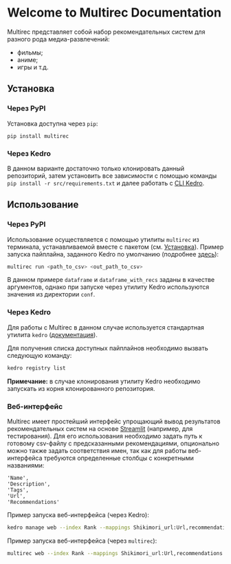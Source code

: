 # Welcome to Multirec Documentation

Multirec представляет собой набор рекомендательных систем для разного рода медиа-развлечений:

- фильмы;
- аниме;
- игры и т.д. 

## Установка

### Через PyPI
Установка доступна через `pip`:
```
pip install multirec
```

### Через Kedro

В данном варианте достаточно только клонировать данный репозиторий, затем установить все зависимости с помощью команды `pip install -r src/requirements.txt` и далее работать с [CLI Kedro](https://docs.kedro.org/en/stable/development/commands_reference.html).

## Использование

### Через PyPI
Использование осуществляется с помощью утилиты `multirec` из терминала, устанавливаемой вместе с пакетом (см. [Установка](#через-pypi)). Пример запуска пайплайна, заданного Kedro по умолчанию (подробнее [здесь](pipelines.md)):
```bash
multirec run <path_to_csv> <out_path_to_csv>
```

В данном примере `dataframe` и `dataframe_with_recs` заданы в качестве аргументов, однако при запуске через утилиту Kedro используются значения из директории `conf`.

### Через Kedro

Для работы с Multirec в данном случае используется стандартная утилита `kedro` ([документация](https://kedro.readthedocs.io/en/stable/development/commands_reference.html)).

Для получения списка доступных пайплайнов необходимо вызвать следующую команду:
```bash
kedro registry list
```

**Примечание:** в случае клонирования утилиту Kedro необходимо запускать из корня клонированного репозитория.

### Веб-интерфейс

Multirec имеет простейший интерфейс упрощающий вывод результатов рекомендательных систем на основе [Streamlit](https://streamlit.io/) (например, для тестирования). Для его использования необходимо задать путь к готовому csv-файлу с предсказанными рекомендациями, опционально можно также задать соответствия имен, так как для работы веб-интерфейса требуются определенные столбцы с конкретными названиями:
```
'Name',
'Description',
'Tags',
'Url',
'Recommendations'
```

Пример запуска веб-интерфейса (через Kedro):
```bash
kedro manage web --index Rank --mappings Shikimori_url:Url,recommendations:Recommendations,Russian_name:Name,Russian_description:Description data/03_primary/anime_with_recommendations.csv
```

Пример запуска веб-интерфейса (через `multirec`):
```bash
multirec web --index Rank --mappings Shikimori_url:Url,recommendations:Recommendations,Russian_name:Name,Russian_description:Description data/03_primary/anime_with_recommendations.csv
```